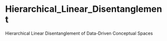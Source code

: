 # Hierarchical_Linear_Disentanglement
Hierarchical Linear Disentanglement of Data-Driven Conceptual Spaces
